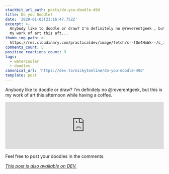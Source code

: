 ```yaml
---
stackbit_url_path: posts/do-you-doodle-49d
title: Do you Doodle?
date: '2020-01-03T21:16:47.752Z'
excerpt: >-
  Anybody like to doodle or draw? I'm definitely no @reverentgeek , but this is
  my work of art this aft...
thumb_img_path: >-
  https://res.cloudinary.com/practicaldev/image/fetch/s--fQn4HmWk--/c_imagga_scale,f_auto,fl_progressive,h_420,q_auto,w_1000/https://thepracticaldev.s3.amazonaws.com/i/8p1b1em966ngaobjw11h.jpeg
comments_count: 5
positive_reactions_count: 9
tags:
  - watercooler
  - doodles
canonical_url: 'https://dev.to/nickytonline/do-you-doodle-49d'
template: post
---
```

Anybody like to doodle or draw? I'm definitely no @reverentgeek, but this is my work of art this afternoon while having a coffee.


<iframe class="liquidTag" src="https://dev.to/embed/instagram?args=B643kd2JlpA" style="border: 0; width: 100%;"></iframe>


Feel free to post your doodles in the comments. 

*[This post is also available on DEV.](https://dev.to/nickytonline/do-you-doodle-49d)*


<script>
const parent = document.getElementsByTagName('head')[0];
const script = document.createElement('script');
script.type = 'text/javascript';
script.src = 'https://cdnjs.cloudflare.com/ajax/libs/iframe-resizer/4.1.1/iframeResizer.min.js';
script.charset = 'utf-8';
script.onload = function() {
    window.iFrameResize({}, '.liquidTag');
};
parent.appendChild(script);
</script>    
